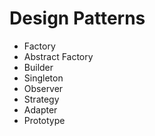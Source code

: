# Design Patterns
- Factory
- Abstract Factory
- Builder
- Singleton
- Observer
- Strategy
- Adapter
- Prototype
